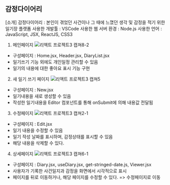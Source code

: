 감정다이어리 
---------------------------------------------------------------------------------------------------------------------------------
[소개] 
감정다이어리 : 본인이 겪었던 사건이나 그 때에 느꼈던 생각 및 감정을 적기 위한 일기장 플랫폼 
사용한 개발툴 : VSCode
사용한 웹 서버 환경 : Node.js 
사용한 언어 : JavaScript, JSX, ReactJS, CSS3

1. 메인페이지
![리액트 프로젝트3 캡쳐8-2](https://github.com/user-attachments/assets/1798ed71-a0f0-453c-b29b-0b6d1004d2e8)
- 구성페이지 : Home.jsx, Header.jsx, DiaryList.jsx
- 일기쓰기 기능 외에도 개인일정 관리할 수 있음
- 일기의 내용에 대한 좋아요 표시 기능 구현 

2. 새 일기 쓰기 페이지
![리액트 프로젝트3 캡쳐5](https://github.com/user-attachments/assets/0fe424c4-b48a-4078-9474-34ded36e3466)
- 구성페이지 : New.jsx
- 일기내용을 새로 생성할 수 있음 
- 작성한 일기내용을 Editor 컴포넌트를 통해 onSubmit에 의해 내용값 전달됨 

3. 수정페이지
![리액트 프로젝트3 캡쳐2-1](https://github.com/user-attachments/assets/f178f8ad-21a9-48e5-a3cc-17bb692a07fd)
- 구성페이지 : Edit.jsx
- 일기 내용을 수정할 수 있음
- 일기 작성 날짜를 표시하며, 감정상태를 표시할 수 있음
- 해당 내용을 삭제할 수 있다. 

4. 상세페이지
![리액트 프로젝트3 캡쳐6-1](https://github.com/user-attachments/assets/af79162a-24ba-4bb4-a53d-2af9bbb7a52d)
- 구성페이지 : Diary.jsx, useDiary.jsx, get-stringed-date.js, Viewer.jsx
- 사용자가 기록한 사건일지과 감정을 화면에서 시각적으로 표시
- 페이지를 뒤로 이동하거나, 해당 페이지를 수정할 수 있다. => 수정페이지로 이동 

